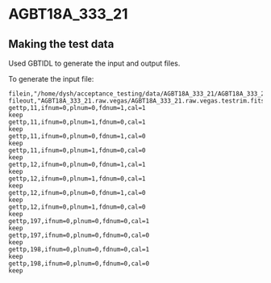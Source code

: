 # AGBT18A_333_21


## Making the test data

Used GBTIDL to generate the input and output files.

To generate the input file:

```IDL
filein,"/home/dysh/acceptance_testing/data/AGBT18A_333_21/AGBT18A_333_21.raw.vegas"
fileout,"AGBT18A_333_21.raw.vegas/AGBT18A_333_21.raw.vegas.testrim.fits"
gettp,11,ifnum=0,plnum=0,fdnum=1,cal=1                                         
keep
gettp,11,ifnum=0,plnum=1,fdnum=0,cal=1
keep
gettp,11,ifnum=0,plnum=0,fdnum=1,cal=0
keep
gettp,11,ifnum=0,plnum=1,fdnum=0,cal=0
keep
gettp,12,ifnum=0,plnum=0,fdnum=1,cal=1                                  
keep
gettp,12,ifnum=0,plnum=1,fdnum=0,cal=1 
keep
gettp,12,ifnum=0,plnum=0,fdnum=1,cal=0 
keep
gettp,12,ifnum=0,plnum=1,fdnum=0,cal=0 
keep
gettp,197,ifnum=0,plnum=0,fdnum=0,cal=1
keep
gettp,197,ifnum=0,plnum=0,fdnum=0,cal=0
keep
gettp,198,ifnum=0,plnum=0,fdnum=0,cal=1
keep
gettp,198,ifnum=0,plnum=0,fdnum=0,cal=0
keep
```
